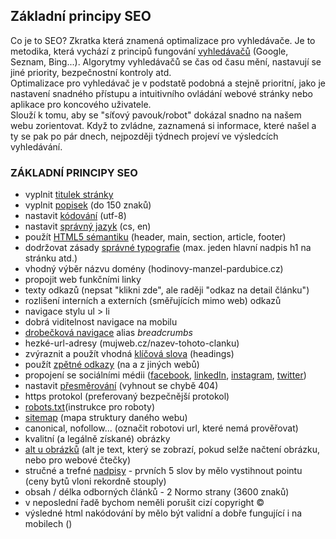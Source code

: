 ## Základní principy SEO

Co je to SEO?
Zkratka která znamená optimalizace pro vyhledávače. Je to metodika, která vychází z principů fungování [vyhledávačů](https://www.jakpsatweb.cz/vyhledavace.html) (Google, Seznam, Bing...). Algorytmy vyhledávačů se čas od času mění, nastavují se jiné priority, bezpečnostní kontroly atd.
<br>
Optimalizace pro vyhledávač je v podstatě podobná a stejně prioritní, jako je nastavení snadného přístupu a intuitivního ovládání webové stránky nebo aplikace pro koncového uživatele.
<br>
Slouží k tomu, aby se "síťový pavouk/robot" dokázal snadno na našem webu zorientovat. Když to zvládne, zaznamená si informace, které našel a ty se pak po pár dnech, nejpozději týdnech projeví ve výsledcích vyhledávání.

### ZÁKLADNÍ PRINCIPY SEO

* vyplnit [titulek stránky](https://cs.wikipedia.org/wiki/HTML_title)
* vyplnit [popisek](https://www.jakpsatweb.cz/meta-tagy.html#description) (do 150 znaků)
* nastavit [kódování](https://cs.wikipedia.org/wiki/HTML5#Jazyk_dokumentu_a_k%C3%B3dov%C3%A1n%C3%AD) (utf-8)
* nastavit [správný jazyk](https://www.jakpsatweb.cz/meta-tagy.html#cestina) (cs, en)
* použít [HTML5 sémantiku](https://cs.wikipedia.org/wiki/HTML5#Struktura) (header, main, section, article, footer)
* dodržovat zásady [správné typografie](https://cs.wikipedia.org/wiki/Typografie) (max. jeden hlavní nadpis h1 na stránku atd.)
* vhodný výběr názvu domény (hodinovy-manzel-pardubice.cz)
* propojit web funkčními linky
* texty odkazů (nepsat "klikni zde", ale raději "odkaz na detail článku")
* rozlišení interních a externích (směřujících mimo web) odkazů
* navigace stylu ul > li
* dobrá viditelnost navigace na mobilu
* [drobečková navigace](https://www.seoconsult.cz/blog/drobeckova-navigace) alias _breadcrumbs_
* hezké-url-adresy (mujweb.cz/nazev-tohoto-clanku)
* zvýraznit a použít vhodná [klíčová slova](https://www.jakpsatweb.cz/meta-tagy.html#klic) (headings)
* použít [zpětné odkazy](https://cs.wikipedia.org/wiki/Zp%C4%9Btn%C3%BD_odkaz) (na a z jiných webů)
* propojení se sociálními médii ([facebook](facebook.com), [linkedIn](linkedin.com), [instagram](instagram.com), [twitter](twitter.com))
* nastavit [přesměrování](https://www.jakpsatweb.cz/meta-tagy.html#presmerov%C3%A1n%C3%AD) (vyhnout se chybě 404)
* https protokol (preferovaný bezpečnější protokol)
* [robots.txt](https://www.jakpsatweb.cz/robots-txt.html)(instrukce pro roboty)
* [sitemap](https://cs.wikipedia.org/wiki/Sitemap) (mapa struktury daného webu)
* canonical, nofollow... (označit robotovi url, které nemá prověřovat)
* kvalitní (a legálně získané) obrázky
* [alt u obrázků](https://www.jakpsatweb.cz/html/obrazky.html) (alt je text, který se zobrazí, pokud selže načtení obrázku, nebo pro webové čtečky)
* stručné a trefné [nadpisy](https://www.seoconsult.cz/blog/vytvorte-nadpisy-ktere-zaujmou-uzivatele-i-vyhledavace) - prvních 5 slov by mělo vystihnout pointu (ceny bytů vloni rekordně stouply)
* obsah / délka odborných článků - 2 Normo strany (3600 znaků)
* v neposlední řadě bychom neměli porušit cizí copyright &copy;
* výsledné html nakódování by mělo být validní a dobře fungující i na mobilech ()
